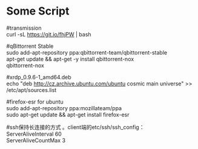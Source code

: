 # Some Script

#transmission  
curl -sL https://git.io/fhjPW | bash

#qBittorrent Stable  
sudo add-apt-repository ppa:qbittorrent-team/qbittorrent-stable  
apt-get update && apt-get -y install qbittorrent-nox  
qbittorrent-nox

#xrdp_0.9.6-1_amd64.deb  
echo "deb http://cz.archive.ubuntu.com/ubuntu cosmic main universe" >> /etc/apt/sources.list

#firefox-esr for ubuntu  
sudo add-apt-repository ppa:mozillateam/ppa  
sudo apt-get update && apt-get install firefox-esr

#ssh保持长连接的方式 。client端的etc/ssh/ssh_config：  
ServerAliveInterval 60  
ServerAliveCountMax 3  
